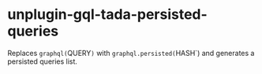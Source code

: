 # unplugin-gql-tada-persisted-queries
Replaces `graphql(`QUERY`)` with `graphql.persisted(`HASH`) and generates a persisted queries list.
